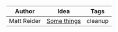 | Author | Idea | Tags |
|---|---|---|
| Matt Reider | [Some things](ideas/some-things.md) | cleanup |